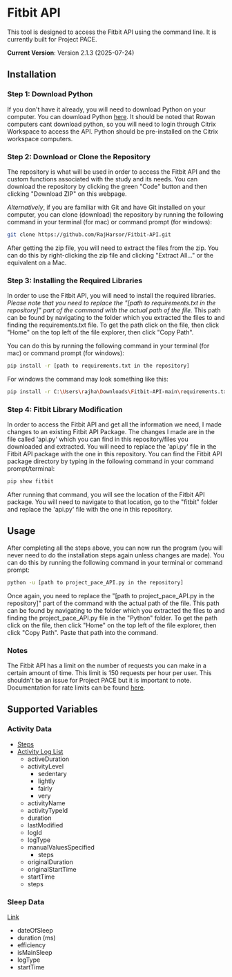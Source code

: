 # Fitbit API
This tool is designed to access the Fitbit API using the command line. It is currently built for Project PACE.

**Current Version**: Version 2.1.3 (2025-07-24)

## Installation

### Step 1: Download Python
If you don't have it already, you will need to download Python on your computer. You can download Python [here](https://www.python.org/downloads/). It should be noted that Rowan computers cant download python, so you will need to login through Citrix Workspace to access the API. Python should be pre-installed on the Citrix workspace computers.

### Step 2: Download or Clone the Repository
The repository is what will be used in order to access the Fitbit API and the custom functions associated with the study and its needs. You can download the repository by clicking the green "Code" button and then clicking "Download ZIP" on this webpage.

*Alternatively*, if you are familiar with Git and have Git installed on your computer, you can clone (download) the repository by running the following command in your terminal (for mac) or command prompt (for windows):

```bash
git clone https://github.com/RajHarsor/Fitbit-API.git
```
After getting the zip file, you will need to extract the files from the zip. You can do this by right-clicking the zip file and clicking "Extract All..." or the equivalent on a Mac.

### Step 3: Installing the Required Libraries
In order to use the Fitbit API, you will need to install the required libraries. *Please note that you need to replace the "[path to requirements.txt in the repository]" part of the command with the actual path of the file.* This path can be found by navigating to the folder which you extracted the files to and finding the requirements.txt file. To get the path click on the file, then click "Home" on the top left of the file explorer, then click "Copy Path".

You can do this by running the following command in your terminal (for mac) or command prompt (for windows):

```bash
pip install -r [path to requirements.txt in the repository]
```
For windows the command may look something like this:
```bash
pip install -r C:\Users\rajha\Downloads\Fitbit-API-main\requirements.txt
```


### Step 4: Fitbit Library Modification
In order to access the Fitbit API and get all the information we need, I made changes to an existing Fitbit API Package. The changes I made are in the file called 'api.py' which you can find in this repository/files you downloaded and extracted. You will need to replace the 'api.py' file in the Fitbit API package with the one in this repository. You can find the Fitbit API package directory by typing in the following command in your command prompt/terminal:

```bash
pip show fitbit
```
After running that command, you will see the location of the Fitbit API package. You will need to navigate to that location, go to the "fitbit" folder and replace the 'api.py' file with the one in this repository. 

## Usage
After completing all the steps above, you can now run the program (you will never need to do the installation steps again unless changes are made). You can do this by running the following command in your terminal or command prompt:

```bash
python -u [path to project_pace_API.py in the repository]
```

Once again, you need to replace the "[path to project_pace_API.py in the repository]" part of the command with the actual path of the file. This path can be found by navigating to the folder which you extracted the files to and finding the project_pace_API.py file in the "Python" folder. To get the path click on the file, then click "Home" on the top left of the file explorer, then click "Copy Path". Paste that path into the command.

### Notes

The Fitbit API has a limit on the number of requests you can make in a certain amount of time. This limit is 150 requests per hour per user. This shouldn't be an issue for Project PACE but it is important to note. Documentation for rate limits can be found [here](https://community.fitbit.com/t5/Web-API-Development/How-do-API-rate-limits-work/td-p/324370).

## Supported Variables

### Activity Data
- [Steps](https://dev.fitbit.com/build/reference/web-api/activity-timeseries/get-activity-timeseries-by-date-range/)
- [Activity Log List](https://dev.fitbit.com/build/reference/web-api/activity-timeseries/get-activity-timeseries-by-date-range/)
  - activeDuration
  - activityLevel
    - sedentary
    - lightly
    - fairly
    - very
  - activityName
  - activityTypeId
  - duration
  - lastModified
  - logId
  - logType
  - manualValuesSpecified
    - steps
  - originalDuration
  - originalStartTime
  - startTime
  - steps

### Sleep Data
[Link](https://dev.fitbit.com/build/reference/web-api/sleep/get-sleep-log-by-date-range/)
- dateOfSleep
- duration (ms)
- efficiency
- isMainSleep
- logType
- startTime